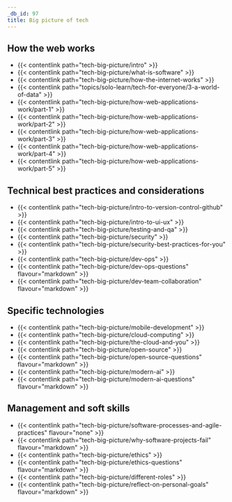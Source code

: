 ```yaml
---
_db_id: 97
title: Big picture of tech
---
```


## How the web works 

- {{< contentlink path="tech-big-picture/intro" >}}
- {{< contentlink path="tech-big-picture/what-is-software" >}}
- {{< contentlink path="tech-big-picture/how-the-internet-works" >}}
- {{< contentlink path="topics/solo-learn/tech-for-everyone/3-a-world-of-data" >}}
- {{< contentlink path="tech-big-picture/how-web-applications-work/part-1" >}}
- {{< contentlink path="tech-big-picture/how-web-applications-work/part-2" >}} 
- {{< contentlink path="tech-big-picture/how-web-applications-work/part-3" >}} 
- {{< contentlink path="tech-big-picture/how-web-applications-work/part-4" >}} 
- {{< contentlink path="tech-big-picture/how-web-applications-work/part-5" >}} 


## Technical best practices and considerations

- {{< contentlink path="tech-big-picture/intro-to-version-control-github" >}}
- {{< contentlink path="tech-big-picture/intro-to-ui-ux" >}}   
- {{< contentlink path="tech-big-picture/testing-and-qa" >}}
- {{< contentlink path="tech-big-picture/security" >}}
- {{< contentlink path="tech-big-picture/security-best-practices-for-you" >}}
- {{< contentlink path="tech-big-picture/dev-ops" >}}
- {{< contentlink path="tech-big-picture/dev-ops-questions" flavour="markdown" >}}
- {{< contentlink path="tech-big-picture/dev-team-collaboration" flavour="markdown" >}}

## Specific technologies

- {{< contentlink path="tech-big-picture/mobile-development" >}} 
- {{< contentlink path="tech-big-picture/cloud-computing" >}} 
- {{< contentlink path="tech-big-picture/the-cloud-and-you" >}} 
- {{< contentlink path="tech-big-picture/open-source" >}}  
- {{< contentlink path="tech-big-picture/open-source-questions" flavour="markdown" >}}
- {{< contentlink path="tech-big-picture/modern-ai" >}}
- {{< contentlink path="tech-big-picture/modern-ai-questions" flavour="markdown" >}}

## Management and soft skills 

- {{< contentlink path="tech-big-picture/software-processes-and-agile-practices" flavour="none" >}}
- {{< contentlink path="tech-big-picture/why-software-projects-fail" flavour="markdown" >}} 
- {{< contentlink path="tech-big-picture/ethics" >}} 
- {{< contentlink path="tech-big-picture/ethics-questions" flavour="markdown" >}} 
- {{< contentlink path="tech-big-picture/different-roles" >}} 
- {{< contentlink path="tech-big-picture/reflect-on-personal-goals" flavour="markdown" >}}